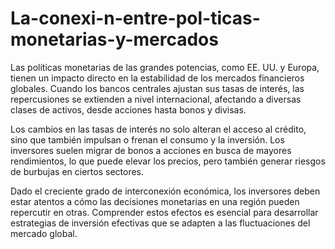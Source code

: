 # La-conexi-n-entre-pol-ticas-monetarias-y-mercados
Las políticas monetarias de las grandes potencias, como EE. UU. y Europa, tienen un impacto directo en la estabilidad de los mercados financieros globales. Cuando los bancos centrales ajustan sus tasas de interés, las repercusiones se extienden a nivel internacional, afectando a diversas clases de activos, desde acciones hasta bonos y divisas.

Los cambios en las tasas de interés no solo alteran el acceso al crédito, sino que también impulsan o frenan el consumo y la inversión. Los inversores suelen migrar de bonos a acciones en busca de mayores rendimientos, lo que puede elevar los precios, pero también generar riesgos de burbujas en ciertos sectores.

Dado el creciente grado de interconexión económica, los inversores deben estar atentos a cómo las decisiones monetarias en una región pueden repercutir en otras. Comprender estos efectos es esencial para desarrollar estrategias de inversión efectivas que se adapten a las fluctuaciones del mercado global.
